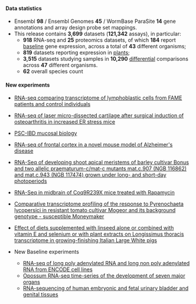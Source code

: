 #### Data statistics

- Ensembl **98** / Ensembl Genomes **45** / WormBase ParaSite **14** gene annotations and
  array design probe set mappings.   
- This release contains **3,699** datasets (**121,342** assays), in particular:            
  - **918** RNA-seq and **25** proteomics datasets, of which **184** report
    [baseline](https://www.ebi.ac.uk/gxa/baseline/experiments) gene expression, across a total of **43** different
    organisms;           
  - **819** datasets reporting expression in [plants](https://www.ebi.ac.uk/gxa/plant/experiments);               
  - **3,515** datasets studying samples in **10,290**
    [differential](https://www.ebi.ac.uk/gxa/help/index.html#differential-expression) comparisons across **47**
    different organisms.
  - **62** overall species count


#### New experiments

- [RNA-seq comparing transcriptome of lymphoblastic cells from FAME patients and control individuals](https://www.ebi.ac.uk/gxa/experiments/E-MTAB-8301)
- [RNA-seq of laser micro-dissected cartilage after surgical induction of osteoarthritis in increased ER stress mice](https://www.ebi.ac.uk/gxa/experiments/E-MTAB-8266)
- [PSC-IBD mucosal biology](https://www.ebi.ac.uk/gxa/experiments/E-MTAB-7915)
- [RNA-seq of frontal cortex in a novel mouse model of Alzheimer's disease](https://www.ebi.ac.uk/gxa/experiments/E-MTAB-7856)
- [RNA-Seq of developing shoot apical meristems of barley cultivar Bonus and two allelic praematurum-c/mat-c mutants mat.c.907 (NGB 116862) and mat.c.943 (NGB 117474) grown under long- and short-day photoperiods](https://www.ebi.ac.uk/gxa/experiments/E-MTAB-7807)
- [RNA-Seq in midbrain of Coq9R239X mice treated with Rapamycin](https://www.ebi.ac.uk/gxa/experiments/E-MTAB-7794)
- [Comparative transcriptome profiling of the response to Pyrenochaeta lycopersici in resistant tomato cultivar Mogeor and its background genotype - susceptible Moneymaker](https://www.ebi.ac.uk/gxa/experiments/E-MTAB-7689)
- [Effect of diets supplemented with linseed alone or combined with vitamin E and selenium or with plant extracts on Longissimus thoracis transcriptome in growing-finishing Italian Large White pigs](https://www.ebi.ac.uk/gxa/experiments/E-MTAB-7131)

- New Baseline experiments      
  - [RNA-seq of long poly adenylated RNA and long non poly adenylated RNA from ENCODE cell lines](https://www.ebi.ac.uk/gxa/experiments/E-GEOD-26284)
  - [Opossum RNA-seq time-series of the development of seven major organs](https://www.ebi.ac.uk/gxa/experiments/E-MTAB-6833)
  - [RNA-sequencing of human embryonic and fetal urinary bladder and genital tissues](https://www.ebi.ac.uk/gxa/experiments/E-MTAB-6592)
